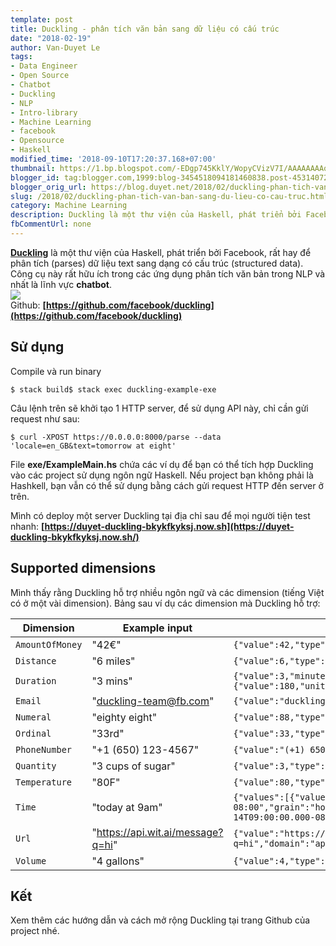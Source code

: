 ```yaml
---
template: post
title: Duckling - phân tích văn bản sang dữ liệu có cấu trúc
date: "2018-02-19"
author: Van-Duyet Le
tags:
- Data Engineer
- Open Source
- Chatbot
- Duckling
- NLP
- Intro-library
- Machine Learning
- facebook
- Opensource
- Haskell
modified_time: '2018-09-10T17:20:37.168+07:00'
thumbnail: https://1.bp.blogspot.com/-EDgp745KklY/WopyCVizV7I/AAAAAAAAqbc/-xBWh3Ve4xg9DQGDY8YMbLiB688d-zXagCK4BGAYYCw/s1600/carbon_duckling.png
blogger_id: tag:blogger.com,1999:blog-3454518094181460838.post-4531407208168967622
blogger_orig_url: https://blog.duyet.net/2018/02/duckling-phan-tich-van-ban-sang-du-lieu-co-cau-truc.html
slug: /2018/02/duckling-phan-tich-van-ban-sang-du-lieu-co-cau-truc.html
category: Machine Learning
description: Duckling là một thư viện của Haskell, phát triển bởi Facebook, rất hay để phân tích (parses) dữ liệu text sang dạng có cấu trúc (structured data). Công cụ này rất hữu ích trong các ứng dụng phân tích văn bản trong NLP và nhất là lĩnh vực chatbot.
fbCommentUrl: none
---
```

**[Duckling](https://github.com/facebook/duckling)** là một thư viện của Haskell, phát triển bởi Facebook, rất hay để phân tích (parses) dữ liệu text sang dạng có cấu trúc (structured data). Công cụ này rất hữu ích trong các ứng dụng phân tích văn bản trong NLP và nhất là lĩnh vực **chatbot**.  
[![](https://1.bp.blogspot.com/-EDgp745KklY/WopyCVizV7I/AAAAAAAAqbc/-xBWh3Ve4xg9DQGDY8YMbLiB688d-zXagCK4BGAYYCw/s1600/carbon_duckling.png)](https://1.bp.blogspot.com/-EDgp745KklY/WopyCVizV7I/AAAAAAAAqbc/-xBWh3Ve4xg9DQGDY8YMbLiB688d-zXagCK4BGAYYCw/s1600/carbon_duckling.png)  
Github: **[https://github.com/facebook/duckling](https://github.com/facebook/duckling)**  

## Sử dụng

Compile và run binary  
  

    $ stack build$ stack exec duckling-example-exe

  
Câu lệnh trên sẽ khởi tạo 1 HTTP server, để sử dụng API này, chỉ cần gửi request như sau:  
  

    $ curl -XPOST https://0.0.0.0:8000/parse --data 'locale=en_GB&text=tomorrow at eight'

  
File **exe/ExampleMain.hs** chứa các ví dụ để bạn có thể tích hợp Duckling vào các project sử dụng ngôn ngữ Haskell. Nếu project bạn không phải là Hashkell, bạn vẫn có thể sử dụng bằng cách gửi request HTTP đến server ở trên.  
  

Mình có deploy một server Duckling tại địa chỉ sau để mọi người tiện test nhanh: **[https://duyet-duckling-bkykfkyksj.now.sh](https://duyet-duckling-bkykfkyksj.now.sh/)**

## Supported dimensions

Mình thấy rằng Duckling hỗ trợ nhiều ngôn ngữ và các dimension (tiếng Việt có ở một vài dimension). Bảng sau ví dụ các dimension mà Duckling hỗ trợ:


<table class="table table-bordered table-responsive">
    <thead>
        <tr>
            <th width="20%">Dimension</th>
            <th width="20%">Example input</th>
            <th>Example value output</th>
        </tr>
    </thead>
    <tbody>
        <tr>
            <td><code>AmountOfMoney</code></td>
            <td>"42€"</td>
            <td><code>{"value":42,"type":"value","unit":"EUR"}</code></td>
        </tr>
        <tr>
            <td><code>Distance</code></td>
            <td>"6 miles"</td>
            <td><code>{"value":6,"type":"value","unit":"mile"}</code></td>
        </tr>
        <tr>
            <td><code>Duration</code></td>
            <td>"3 mins"</td>
            <td><code>{"value":3,"minute":3,"unit":"minute","normalized":{"value":180,"unit":"second"}}</code></td>
        </tr>
        <tr>
            <td><code>Email</code></td>
            <td>"<a href="mailto:duckling-team@fb.com">duckling-team@fb.com</a>"</td>
            <td><code>{"value":"duckling-team@fb.com"}</code></td>
        </tr>
        <tr>
            <td><code>Numeral</code></td>
            <td>"eighty eight"</td>
            <td><code>{"value":88,"type":"value"}</code></td>
        </tr>
        <tr>
            <td><code>Ordinal</code></td>
            <td>"33rd"</td>
            <td><code>{"value":33,"type":"value"}</code></td>
        </tr>
        <tr>
            <td><code>PhoneNumber</code></td>
            <td>"+1 (650) 123-4567"</td>
            <td><code>{"value":"(+1) 6501234567"}</code></td>
        </tr>
        <tr>
            <td><code>Quantity</code></td>
            <td>"3 cups of sugar"</td>
            <td><code>{"value":3,"type":"value","product":"sugar","unit":"cup"}</code></td>
        </tr>
        <tr>
            <td><code>Temperature</code></td>
            <td>"80F"</td>
            <td><code>{"value":80,"type":"value","unit":"fahrenheit"}</code></td>
        </tr>
        <tr>
            <td><code>Time</code></td>
            <td>"today at 9am"</td>
            <td><code>{"values":[{"value":"2016-12-14T09:00:00.000-08:00","grain":"hour","type":"value"}],"value":"2016-12-14T09:00:00.000-08:00","grain":"hour","type":"value"}</code></td>
        </tr>
        <tr>
            <td><code>Url</code></td>
            <td>"<a href="https://api.wit.ai/message?q=hi" rel="nofollow">https://api.wit.ai/message?q=hi</a>"</td>
            <td><code>{"value":"https://api.wit.ai/message?q=hi","domain":"api.wit.ai"}</code></td>
        </tr>
        <tr>
            <td><code>Volume</code></td>
            <td>"4 gallons"</td>
            <td><code>{"value":4,"type":"value","unit":"gallon"}</code></td>
        </tr>
    </tbody>
</table>

  

## Kết

Xem thêm các hướng dẫn và cách mở rộng Duckling tại trang Github của project nhé.